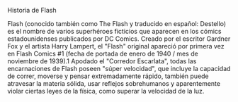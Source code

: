 Historia de Flash

Flash (conocido también como The Flash y traducido en español: Destello) es el nombre de varios superhéroes ficticios 
que aparecen en los cómics estadounidenses publicados por DC Comics. Creado por el escritor Gardner Fox y el artista Harry Lampert,
el "Flash" original apareció por primera vez en Flash Comics #1 (fecha de portada de enero de 1940 / mes de noviembre de 1939).1​
Apodado el "Corredor Escarlata", todas las encarnaciones de Flash poseen "súper velocidad", que incluye la capacidad de correr, 
moverse y pensar extremadamente rápido, también puede atravesar la materia sólida,
usar reflejos sobrehumanos y aparentemente violar ciertas leyes de la física, como superar la velocidad de la luz.
